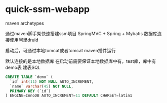 # quick-ssm-webapp
maven archetypes

通过maven脚手架快速搭建ssm项目
SpringMVC + Spring + Mybatis
数据库连接使用阿里druid

启动后，可通过本地tomcat或者tomcat maven插件运行

默认连接的是本地数据库
在启动前需要保证本地数据库中有，test库，库中有demo表
建表SQL
```SQL
CREATE TABLE `demo` (
  `id` int(11) NOT NULL AUTO_INCREMENT,
  `name` varchar(45) NOT NULL,
  PRIMARY KEY (`id`)
) ENGINE=InnoDB AUTO_INCREMENT=11 DEFAULT CHARSET=latin1
```
